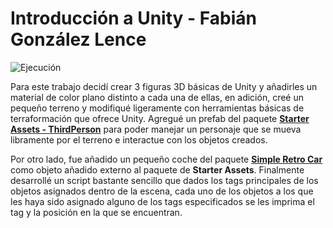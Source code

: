 # Introducción a Unity - Fabián González Lence

![Ejecución](./images/execution.gif)

Para este trabajo decidí crear 3 figuras 3D básicas de Unity y añadirles un material de color plano distinto a cada una de ellas, en adición, creé un pequeño terreno y modifiqué ligeramente con herramientas básicas de terraformación que ofrece Unity. Agregué un prefab del paquete **[Starter Assets - ThirdPerson](https://assetstore.unity.com/packages/essentials/starter-assets-thirdperson-updates-in-new-charactercontroller-pa-196526)** para poder manejar un personaje que se mueva libramente por el terreno e interactue con los objetos creados. 

Por otro lado, fue añadido un pequeño coche del paquete **[Simple Retro Car](https://assetstore.unity.com/packages/3d/vehicles/simple-retro-car-291522)** como objeto añadido externo al paquete de **Starter Assets**. Finalmente desarrollé un script bastante sencillo que dados los tags principales de los objetos asignados dentro de la escena, cada uno de los objetos a los que les haya sido asignado alguno de los tags especificados se les imprima el tag y la posición en la que se encuentran.
